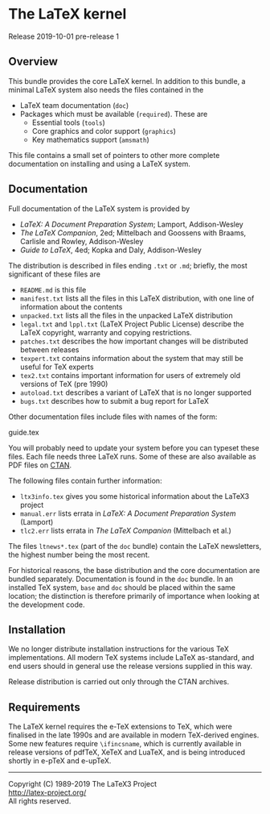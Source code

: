 The LaTeX kernel
================

Release 2019-10-01 pre-release 1

Overview
--------

This bundle provides the core LaTeX kernel. In addition to this bundle,
a minimal LaTeX system also needs the files contained in the

- LaTeX team documentation (`doc`)
- Packages which must be available (`required`). These are
  - Essential tools (`tools`)
  - Core graphics and color support (`graphics`)
  - Key mathematics support (`amsmath`)

This file contains a small set of pointers to other more complete
documentation on installing and using a LaTeX system.

Documentation
-------------

Full documentation of the LaTeX system is provided by

- _LaTeX: A Document Preparation System_; Lamport, Addison-Wesley
- _The LaTeX Companion_, 2ed; Mittelbach and Goossens with Braams, Carlisle
  and Rowley, Addison-Wesley
- _Guide to LaTeX_, 4ed; Kopka and Daly, Addison-Wesley

The distribution is described in files ending `.txt` or `.md`; briefly,
the most significant of these files are

- `README.md` is this file
- `manifest.txt` lists all the files in this LaTeX distribution,
   with one line of information about the contents
- `unpacked.txt` lists all the files in the unpacked LaTeX distribution
- `legal.txt` and `lppl.txt` (LaTeX Project Public License) describe the 
   LaTeX copyright, warranty and copying restrictions.
- `patches.txt` describes the how important changes will be distributed
   between releases
- `texpert.txt` contains information about the system that may still be
   useful for TeX experts
- `tex2.txt` contains important information for users of extremely
   old versions of TeX (pre 1990)
- `autoload.txt` describes a variant of LaTeX that is no longer supported
- `bugs.txt` describes how to submit a bug report for LaTeX

Other documentation files include files with names of the form:

   <xxx>guide.tex

You will probably need to update your system before you can typeset
these files.  Each file needs three LaTeX runs.  Some of these are
also available as PDF files on [CTAN](https://www.ctan.org).

The following files contain further information:

- `ltx3info.tex` gives you some historical information about the LaTeX3
   project
- `manual.err` lists errata in _LaTeX: A Document Preparation System_ (Lamport)
- `tlc2.err` lists errata in _The LaTeX Companion_ (Mittelbach et al.)

The files `ltnews*.tex` (part of the `doc` bundle) contain the LaTeX
newsletters, the highest number being the most recent. 

For historical reasons, the base distribution and the core documentation
are bundled separately. Documentation is found in the `doc` bundle. In an
installed TeX system, `base` and `doc` should be placed within the same
location; the distinction is therefore primarily of importance when looking
at the development code.

Installation
------------

We no longer distribute installation instructions for the various TeX
implementations. All modern TeX systems include LaTeX as-standard, and end
users should in general use the release versions supplied in this way.

Release distribution is carried out only through the CTAN archives.

Requirements
------------

The LaTeX kernel requires the e-TeX extensions to TeX, which were finalised
in the late 1990s and are available in modern TeX-derived engines. Some new
features require `\ifincsname`, which is currently available in release
versions of pdfTeX, XeTeX and LuaTeX, and is being introduced shortly in
e-pTeX and e-upTeX.

-----

<p>Copyright (C) 1989-2019 The LaTeX3 Project <br />
<a href="http://latex-project.org/">http://latex-project.org/</a> <br />
All rights reserved.</p>


